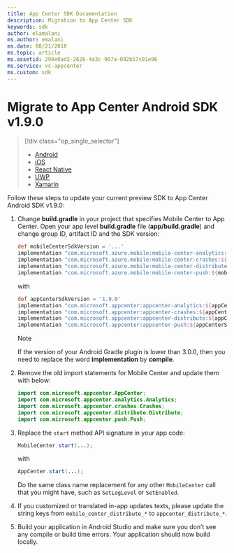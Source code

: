 ```yaml
---
title: App Center SDK Documentation
description: Migration to App Center SDK
keywords: sdk
author: elamalani
ms.author: emalani
ms.date: 08/21/2018
ms.topic: article
ms.assetid: 298e0ad2-2626-4a3c-907a-092b57c81e96
ms.service: vs-appcenter
ms.custom: sdk
---
```


# Migrate to App Center Android SDK v1.9.0

> [!div  class="op_single_selector"]
> * [Android](android.md)
> * [iOS](ios.md)
> * [React Native](react-native.md)
> * [UWP](uwp.md)
> * [Xamarin](xamarin.md)

Follow these steps to update your current preview SDK to App Center Android SDK v1.9.0:

1. Change **build.gradle** in your project that specifies Mobile Center to App Center.
    Open your app level **build.gradle** file (**app/build.gradle**) and change group ID, artifact ID and the SDK version:

    ```groovy
    def mobileCenterSdkVersion = '...'
    implementation "com.microsoft.azure.mobile:mobile-center-analytics:${mobileCenterSdkVersion}"
    implementation "com.microsoft.azure.mobile:mobile-center-crashes:${mobileCenterSdkVersion}"
    implementation "com.microsoft.azure.mobile:mobile-center-distribute:${mobileCenterSdkVersion}"
    implementation "com.microsoft.azure.mobile:mobile-center-push:${mobileCenterSdkVersion}"
    ```

    with

    ```groovy
    def appCenterSdkVersion = '1.9.0'
    implementation "com.microsoft.appcenter:appcenter-analytics:${appCenterSdkVersion}"
    implementation "com.microsoft.appcenter:appcenter-crashes:${appCenterSdkVersion}"
    implementation "com.microsoft.appcenter:appcenter-distribute:${appCenterSdkVersion}"
    implementation "com.microsoft.appcenter:appcenter-push:${appCenterSdkVersion}"
    ```

   > [!NOTE]
   > If the version of your Android Gradle plugin is lower than 3.0.0, then you need to replace the word **implementation** by **compile**.

2. Remove the old import statements for Mobile Center and update them with below:

    ```java
    import com.microsoft.appcenter.AppCenter;
    import com.microsoft.appcenter.analytics.Analytics;
    import com.microsoft.appcenter.crashes.Crashes;
    import com.microsoft.appcenter.distribute.Distribute;
    import com.microsoft.appcenter.push.Push;
    ```

3. Replace the `start` method API signature in your app code:

    ```java
    MobileCenter.start(...);
    ```

    with

    ```java
    AppCenter.start(...);
    ```

    Do the same class name replacement for any other `MobileCenter` call that you might have, such as `SetLogLevel` or `SetEnabled`.

4. If you customized or translated in-app updates texts, please update the string keys from `mobile_center_distribute_*` to `appcenter_distribute_*`.

5. Build your application in Android Studio and make sure you don’t see any compile or build time errors. Your application should now build locally.
